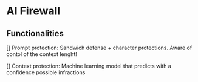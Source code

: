 # AI Firewall

## Functionalities

[] Prompt protection: Sandwich defense + character protections. Aware of contol of the context lenght!

[] Context protection: Machine learning model that predicts with a confidence possible infractions